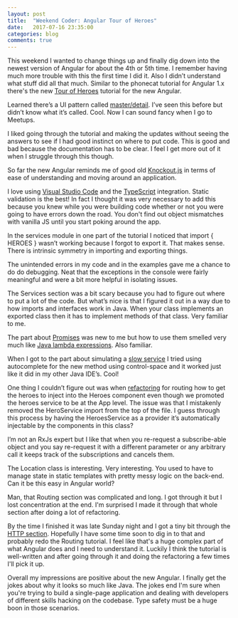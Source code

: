 ```yaml
---
layout: post
title:  "Weekend Coder: Angular Tour of Heroes"
date:   2017-07-16 23:35:00
categories: blog
comments: true
---
```


This weekend I wanted to change things up and finally dig down into the newest version of Angular for about the 4th or 5th time.  I remember having much more trouble with this the first time I did it.  Also I didn’t understand what stuff did all that much.  Similar to the phonecat tutorial for Angular 1.x there's the new [Tour of Heroes](https://angular.io/tutorial) tutorial for the new Angular.

Learned there’s a UI pattern called [master/detail](https://en.wikipedia.org/wiki/Master%E2%80%93detail_interface).  I’ve seen this before but didn’t know what it’s called.  Cool.  Now I can sound fancy when I go to Meetups.

I liked going through the tutorial and making the updates without seeing the answers to see if I had good instinct on where to put code.  This is good and bad because the documentation has to be clear.  I feel I get more out of it when I struggle through this though.

So far the new Angular reminds me of good old [Knockout.js](http://knockoutjs.com/) in terms of ease of understanding and moving around an application.

I love using [Visual Studio Code](https://code.visualstudio.com/) and the [TypeScript](https://www.typescriptlang.org/) integration.  Static validation is the best!  In fact I thought it was very necessary to add this because you knew while you were building code whether or not you were going to have errors down the road.  You don't find out object mismatches with vanilla JS until you start poking around the app.

In the services module in one part of the tutorial I noticed that import { HEROES } wasn’t working because I forgot to export it.  That makes sense.  There is intrinsic symmetry in importing and exporting things.

The unintended errors in my code and in the examples gave me a chance to do do debugging.  Neat that the exceptions in the console were fairly meaningful and were a bit more helpful in isolating issues.

The Services section was a bit scary because you had to figure out where to put a lot of the code.  But what’s nice is that I figured it out in a way due to how imports and interfaces work in Java.  When your class implements an exported class then it has to implement methods of that class.  Very familiar to me.

The part about [Promises](https://angular.io/tutorial/toh-pt4#act-on-the-promise) was new to me but how to use them smelled very much like [Java lambda expressions](https://docs.oracle.com/javase/tutorial/java/javaOO/lambdaexpressions.html).  Also familiar.

When I got to the part about simulating a [slow service](https://angular.io/tutorial/toh-pt4#appendix-take-it-slow) I tried using autocomplete for the new method using control-space and it worked just like it did in my other Java IDE’s.  Cool!

One thing I couldn’t figure out was when [refactoring](https://angular.io/tutorial/toh-pt5#create-appcomponent) for routing how to get the heroes to inject into the Heroes component even though we promoted the heroes service to be at the App level.  The issue was that I mistakenly removed the HeroService import from the top of the file.  I guess through this process by having the HeroesService as a provider it’s automatically injectable by the components in this class?

I’m not an RxJs expert but I like that when you re-request a subscribe-able object and you say re-request it with a different parameter or any arbitrary call it keeps track of the subscriptions and cancels them.

The Location class is interesting.  Very interesting.  You used to have to manage state in static templates with pretty messy logic on the back-end.  Can it be this easy in Angular world?

Man, that Routing section was complicated and long.  I got through it but I lost concentration at the end.  I'm surprised I made it through that whole section after doing a lot of refactoring.

By the time I finished it was late Sunday night and I got a tiny bit through the [HTTP section](https://angular.io/tutorial/toh-pt6).  Hopefully I have some time soon to dig in to that and probably redo the Routing tutorial.  I feel like that's a huge complex part of what Angular does and I need to understand it.  Luckily I think the tutorial is well-written and after going through it and doing the refactoring a few times I'll pick it up.

Overall my impressions are positive about the new Angular.  I finally get the jokes about why it looks so much like Java.  The jokes end I'm sure when you're trying to build a single-page application and dealing with developers of different skills hacking on the codebase.  Type safety must be a huge boon in those scenarios.

